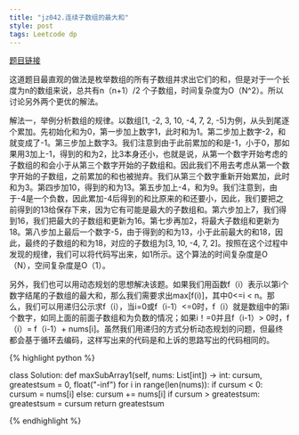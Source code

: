```yaml
---
title: "jz042.连续子数组的最大和"
style: post
tags: Leetcode dp
---
```


[题目链接](https://leetcode-cn.com/problems/lian-xu-zi-shu-zu-de-zui-da-he-lcof/)

这道题目最直观的做法是枚举数组的所有子数组并求出它们的和，但是对于一个长度为n的数组来说，总共有n（n+1）/2 个子数组，时间复杂度为O（N^2）。所以讨论另外两个更优的解法。

解法一，举例分析数组的规律。以数组[1, -2, 3, 10, -4, 7, 2, -5]为例，从头到尾逐个累加。先初始化和为0，第一步加上数字1，此时和为1。第二步加上数字-2，和就变成了-1。第三步加上数字3。我们注意到由于此前累加的和是-1，小于0，那如果用3加上-1，得到的和为2，比3本身还小，也就是说，从第一个数字开始考虑的子数组的和会小于从第三个数字开始的子数组和。因此我们不用去考虑从第一个数字开始的子数组，之前累加的和也被抛弃。我们从第三个数字重新开始累加，此时和为3。第四步加10，得到的和为13。第五步加上-4，和为9。我们注意到，由于-4是一个负数，因此累加-4后得到的和比原来的和还要小，因此，我们要把之前得到的13给保存下来，因为它有可能是最大的子数组和。第六步加上7，我们得到16，我们把最大的子数组和更新为16。第七步再加2，将最大子数组和更新为18。第八步加上最后一个数字-5，由于得到的和为13，小于此前最大的和18，因此，最终的子数组的和为18，对应的子数组为[3, 10, -4, 7, 2]。按照在这个过程中发现的规律，我们可以将代码写出来，如1所示。这个算法的时间复杂度是O（N），空间复杂度是O（1）。

另外，我们也可以用动态规划的思想解决该题。如果我们用函数f（i）表示以第i个数字结尾的子数组的最大和，那么我们需要求出max[f(i)]，其中0<=i < n。那么，我们可以用递归公示求f（i），当i=0或f（i-1）<=0时，f（i）就是数组中的第i个数字，如同上面的前面子数组和为负数的情况；如果i！=0并且f（i-1）> 0时，f（i）= f（i-1）+ nums[i]。虽然我们用递归的方式分析动态规划的问题，但最终都会基于循环去编码，这样写出来的代码是和上诉的思路写出的代码相同的。

{% highlight python %}

class Solution:
    def maxSubArray1(self, nums: List[int]) -> int:
        cursum, greatestsum = 0, float("-inf")
        for i in range(len(nums)):
            if cursum < 0:
                cursum = nums[i]
            else:
                cursum += nums[i]
            if cursum > greatestsum:
                greatestsum = cursum
        return greatestsum

{% endhighlight %}

